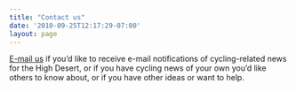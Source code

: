 ```yaml
---
title: "Contact us"
date: '2010-09-25T12:17:29-07:00'
layout: page
---
```


[E-mail us](mailto:greg@hdcycling.org) if you’d like to receive e-mail notifications of cycling-related news for the High Desert, or if you have cycling news of your own you’d like others to know about, or if you have other ideas or want to help.

